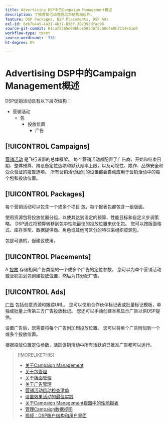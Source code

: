 ```yaml
---
title: Advertising DSP中的Campaign Management概述
description: 了解营销活动管理层次结构和组件。
feature: DSP Packages, DSP Placements, DSP Ads
exl-id: 8eb7b4a5-4a31-4637-858f-202392dfac98
source-git-commit: 61ca25565e09bbce505d6f5cb0e5e8b7214eb1e0
workflow-type: tm+mt
source-wordcount: '318'
ht-degree: 0%

---
```


# Advertising DSP中的Campaign Management概述

DSP促销活动具有以下层次结构：

* 营销活动
   * 包
      * 投放位置
         * 广告
<!-- Do clients think in terms of insertion orders? If yes, then work in the following info.:
In Advertising DSP, an insertion order is represented as a campaign, and line items are represented as packages. Each package will include placements, which can use different strategies and tactics to deliver the line item requirements.
-->

## [!UICONTROL Campaigns]

[营销活动](/help/dsp/campaign-management/campaigns/campaign-about.md) 是飞行设置的总体框架。 每个营销活动都配置了广告商、开始和结束日期、整体预算、跨设备定位选项和默认频率上限，以及可视性、欺诈、品牌安全和受众验证的报告选项。 所有营销活动级别的设置都会自动应用于营销活动中的每个包和投放位置。

## [!UICONTROL Packages]

每个营销活动可以包含一个或多个项目 [包](/help/dsp/campaign-management/packages/package-about.md)，每个报表包都包含一组版面。

使用资源包将投放位置分组，以使其达到设定的预算、性能目标和自定义步调策略。 DSP通过将预算转移到包中性能最佳的投放位置来优化包。 您可以按版面格式、库存类型、数据提供商、角色或其他可区分的特征来组织资源包。

包是可选的，但建议使用。

## [!UICONTROL Placements]

A [投放](/help/dsp/campaign-management/placements/placement-about.md) 存储相同广告类型的一个或多个广告的定位参数。 您可以为单个营销活动或营销策划包创建投放位置，然后为其分配广告。

## [!UICONTROL Ads]

[广告](/help/dsp/campaign-management/ads/ad-about.md) 包括创意资源和跟踪URL。 您可以使用合作伙伴标记表或批量标记模板，单独或批量上传第三方广告投放标记。 您还可以手动创建本机显示广告以供DSP提供。

设置广告后，您需要将每个广告附加到投放位置。 您可以将单个广告附加到一个或多个投放位置。

根据投放位置定位参数，活跃促销活动中所有活跃的已批准广告都可以运行。

>[!MORELIKETHIS]
>
>* [关于Campaign Management](/help/dsp/campaign-management/campaigns/campaign-about.md)
>* [关于包管理](/help/dsp/campaign-management/packages/package-about.md)
>* [关于版面管理](/help/dsp/campaign-management/placements/placement-about.md)
>* [关于广告管理](/help/dsp/campaign-management/ads/ad-about.md)
>* [营销活动启动检查清单](/help/dsp/campaign-management/campaign-launch-checklist.md)
>* [设置效果活动的最佳实践](/help/dsp/optimization/campaign-best-practices-performance.md)
>* [关于Campaign Management视图中的性能报表](/help/dsp/campaign-management/reports/campaign-reports-about.md)
>* [管理Campaign数据视图](/help/dsp/campaign-management/reports/campaign-data-views-manage.md)
>* [视频：DSP帐户结构和用户界面](https://experienceleague.adobe.com/docs/advertising-learn/tutorials/dsp/ui.html)
